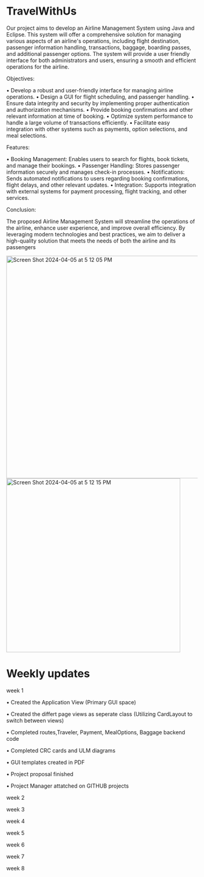 # TravelWithUs
Our project aims to develop an Airline Management System using Java and Eclipse. This system will offer a comprehensive solution for managing various aspects of an airline's operations, including flight destination, passenger information handling, transactions, baggage, boarding passes, and additional passenger options. The system will provide a user friendly interface for both administrators and users, ensuring a smooth and efficient operations for the airline.

Objectives:

• Develop a robust and user-friendly interface for managing airline operations.
• Design a GUI for flight scheduling, and passenger handling.
• Ensure data integrity and security by implementing proper authentication and authorization mechanisms.
• Provide booking confirmations and other relevant information at time of booking.
• Optimize system performance to handle a large volume of transactions efficiently.
• Facilitate easy integration with other systems such as payments, option selections, and meal selections.

Features:

• Booking Management: Enables users to search for flights, book tickets, and manage their bookings.
• Passenger Handling: Stores passenger information securely and manages check-in processes.
• Notifications: Sends automated notifications to users regarding booking confirmations, flight delays, and other relevant updates.
• Integration: Supports integration with external systems for payment processing, flight tracking, and other services.

Conclusion:

The proposed Airline Management System will streamline the operations of the airline, enhance user experience, and improve overall efficiency. By leveraging modern technologies and best practices, we aim to deliver a high-quality solution that meets the needs of both the airline and its passengers


<img width="586" alt="Screen Shot 2024-04-05 at 5 12 05 PM" src="https://github.com/Estebansito1/FlightsU.S/assets/164387242/93300bd6-f99f-4c6d-b391-d6b23a9489fe">


<img width="458" alt="Screen Shot 2024-04-05 at 5 12 15 PM" src="https://github.com/Estebansito1/FlightsU.S/assets/164387242/35efd9ac-9571-4c07-a4af-8baed3119695">


# Weekly updates

week 1

• Created the Application View (Primary GUI space)

• Created the differt page views as seperate class (Utilizing CardLayout to switch between views)

• Completed routes,Traveler, Payment, MealOptions, Baggage backend code

• Completed CRC cards and ULM diagrams

• GUI templates created in PDF

• Project proposal finished

• Project Manager attatched on GITHUB projects


week 2

week 3

week 4

week 5

week 6

week 7

week 8

